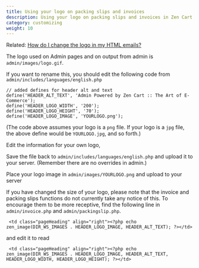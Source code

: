 ```yaml
---
title: Using your logo on packing slips and invoices 
description: Using your logo on packing slips and invoices in Zen Cart 
category: customizing
weight: 10
---
```


Related: [How do I change the logo in my HTML emails?](/user/email/logo) 

The logo used on Admin pages and on output from admin is `admin/images/logo.gif`.

If you want to rename this, you should edit the following code from `admin/includes/languages/english.php`

```
// added defines for header alt and text
define('HEADER_ALT_TEXT', 'Admin Powered by Zen Cart :: The Art of E-Commerce');
define('HEADER_LOGO_WIDTH', '200');
define('HEADER_LOGO_HEIGHT', '70');
define('HEADER_LOGO_IMAGE', 'YOURLOGO.png');
```

(The code above assumes your logo is a `png` file.  If your logo is a `jpg` file, the above define would be `YOURLOGO.jpg`, and so forth.) 

Edit the information for your own logo,

Save the file back to `admin/includes/languages/english.php` and upload it to your server.  (Remember there are no overrides in admin.)

Place your logo image in `admin/images/YOURLOGO.png` and upload to your server

If you have changed the size of your logo, please note that the invoice and packing slips functions do not currently take any notice of this. To encourage them to be more receptive, find the following line in `admin/invoice.php` and 
`admin/packingslip.php`.

```
 <td class="pageHeading" align="right"><?php echo zen_image(DIR_WS_IMAGES . HEADER_LOGO_IMAGE, HEADER_ALT_TEXT); ?></td>
```

and edit it to read

```
 <td class="pageHeading" align="right"><?php echo zen_image(DIR_WS_IMAGES . HEADER_LOGO_IMAGE, HEADER_ALT_TEXT, HEADER_LOGO_WIDTH, HEADER_LOGO_HEIGHT); ?></td>
```

